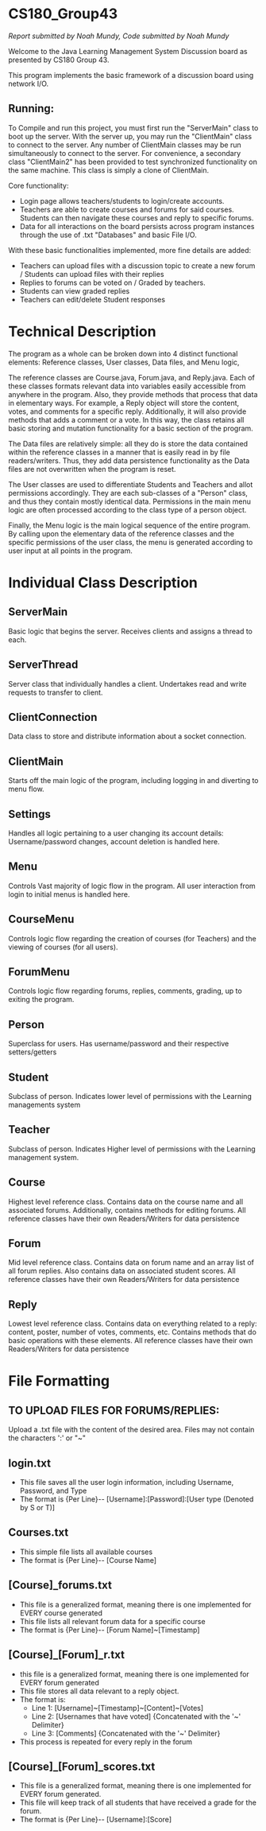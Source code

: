 # CS180_Group43

*Report submitted by Noah Mundy, Code submitted by Noah Mundy*


Welcome to the Java Learning Management System Discussion board as presented by CS180 Group 43.

This program implements the basic framework of a discussion board using network I/O.

Running:
- 
To Compile and run this project, you must first run the "ServerMain" class to boot up the server. With the server up, you may
run the "ClientMain" class to connect to the server. Any number of ClientMain classes may be run simultaneously to connect to 
the server. For convenience, a secondary class "ClientMain2" has been provided to test synchronized functionality on the same 
machine. This class is simply a clone of ClientMain.

Core functionality:

- Login page allows teachers/students to login/create accounts.
- Teachers are able to create courses and forums for said courses. Students can then navigate these courses and reply to specific forums.
- Data for all interactions on the board persists across program instances through the use of .txt "Databases" and basic File I/O.

With these basic functionalities implemented, more fine details are added:
- Teachers can upload files with a discussion topic to create a new forum / Students can upload files with their replies
- Replies to forums can be voted on / Graded by teachers.
- Students can view graded replies
- Teachers can edit/delete Student responses

Technical Description
=
The program as a whole can be broken down into 4 distinct functional elements: Reference classes, User classes, Data files, and Menu logic,  

The reference classes are Course.java, Forum.java, and Reply.java. Each of these classes formats relevant data into variables easily accessible
from anywhere in the program. Also, they provide methods that process that data in elementary ways. For example, a Reply object will store the
content, votes, and comments for a specific reply. Additionally, it will also provide methods that adds a comment or a vote. In this way, the 
class retains all basic storing and mutation functionality for a basic section of the program.

The Data files are relatively simple: all they do is store the data contained within the reference classes in a manner that is easily
read in by file readers/writers. Thus, they add data persistence functionality as the Data files are not overwritten when the program is reset.

The User classes are used to differentiate Students and Teachers and allot permissions accordingly. They are each sub-classes of a "Person" class,
and thus they contain mostly identical data. Permissions in the main menu logic are often processed according to the class type of a person object.

Finally, the Menu logic is the main logical sequence of the entire program. By calling upon the elementary data of the reference classes and the 
specific permissions of the user class, the menu is generated according to user input at all points in the program. 


Individual Class Description
= 
ServerMain
-
Basic logic that begins the server. Receives clients and assigns a thread to each.

ServerThread
-
Server class that individually handles a client. Undertakes read and write requests to transfer to client. 

ClientConnection
-
Data class to store and distribute information about a socket connection.

ClientMain
- 
Starts off the main logic of the program, including logging in and diverting to menu flow.

Settings
-
Handles all logic pertaining to a user changing its account details: Username/password changes, account deletion is handled here.

Menu
- 
Controls Vast majority of logic flow in the program. All user interaction from login to initial menus is handled here.

CourseMenu
-
Controls logic flow regarding the creation of courses (for Teachers) and the viewing of courses (for all users).

ForumMenu
-
Controls logic flow regarding forums, replies, comments, grading, up to exiting the program.

Person
- 
Superclass for users. Has username/password and their respective setters/getters

Student
- 
Subclass of person. Indicates lower level of permissions with the Learning managements system

Teacher
- 
Subclass of person. Indicates Higher level of permissions with the Learning management system.

Course
-
Highest level reference class. Contains data on the course name and all associated forums. Additionally, contains 
methods for editing forums. All reference classes have their own Readers/Writers for data persistence

Forum
-
Mid level reference class. Contains data on forum name and an array list of all forum replies. Also contains
data on associated student scores. All reference classes have their own Readers/Writers for data persistence

Reply
-
Lowest level reference class. Contains data on everything related to a reply: content, poster, number of votes, comments, etc.
Contains methods that do basic operations with these elements. All reference classes have their own Readers/Writers for data persistence




File Formatting
=

TO UPLOAD FILES FOR FORUMS/REPLIES:
-
Upload a .txt file with the content of the desired area. Files may not contain the characters ':' or "~"

login.txt
- 
- This file saves all the user login information, including Username, Password, and Type
- The format is {Per Line}-- [Username]:[Password]:[User type (Denoted by S or T)]

Courses.txt
- 
- This simple file lists all available courses
- The format is {Per Line}-- [Course Name]

[Course]_forums.txt
- 
- This file is a generalized format, meaning there is one implemented for EVERY course generated
- This file lists all relevant forum data for a specific course
- The format is {Per Line}--  [Forum Name]~[Timestamp]

[Course]_[Forum]_r.txt
- 
- this file is a generalized format, meaning there is one implemented for EVERY forum generated
- This file stores all data relevant to a reply object.
- The format is:
  - Line 1: [Username]~[Timestamp]~[Content]~[Votes]
  - Line 2: [Usernames that have voted] {Concatenated with the '~' Delimiter}
  - Line 3: [Comments] {Concatenated with the '~' Delimiter}
- This process is repeated for every reply in the forum

[Course]_[Forum]_scores.txt
- 
- This file is a generalized format, meaning there is one implemented for EVERY forum generated.
- This file will keep track of all students that have received a grade for the forum.
- The format is {Per Line}-- [Username]:[Score]
